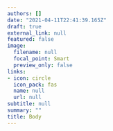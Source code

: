 ```yaml
---
authors: []
date: "2021-04-11T22:41:39.165Z"
draft: true
external_link: null
featured: false
image:
  filename: null
  focal_point: Smart
  preview_only: false
links:
- icon: circle
  icon_pack: fas
  name: null
  url: null
subtitle: null
summary: ""
title: Body
---
```

